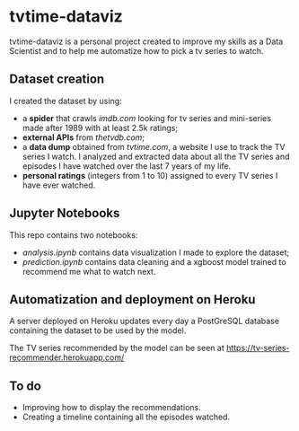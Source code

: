 # tvtime-dataviz

tvtime-dataviz is a personal project created to improve my skills as a Data Scientist and to help me automatize how to pick a tv series to watch.

## Dataset creation

I created the dataset by using:
- a **spider** that crawls *imdb.com* looking for tv series and mini-series made after 1989 with at least 2.5k ratings;
- **external APIs** from *thetvdb.com*;
- a **data dump** obtained from *tvtime.com*, a website I use to track the TV series I watch. I analyzed and extracted data about all the TV series and episodes I have watched over the last 7 years of my life.
- **personal ratings** (integers from 1 to 10) assigned to every TV series I have ever watched.

## Jupyter Notebooks

This repo contains two notebooks:
- *analysis.ipynb* contains data visualization I made to explore the dataset;
- *prediction.ipynb* contains data cleaning and a xgboost model trained to recommend me what to watch next.

## Automatization and deployment on Heroku

A server deployed on Heroku updates every day a PostGreSQL database containing the dataset to be used by the model.

The TV series recommended by the model can be seen at https://tv-series-recommender.herokuapp.com/

## To do
- Improving how to display the recommendations.
- Creating a timeline containing all the episodes watched.

